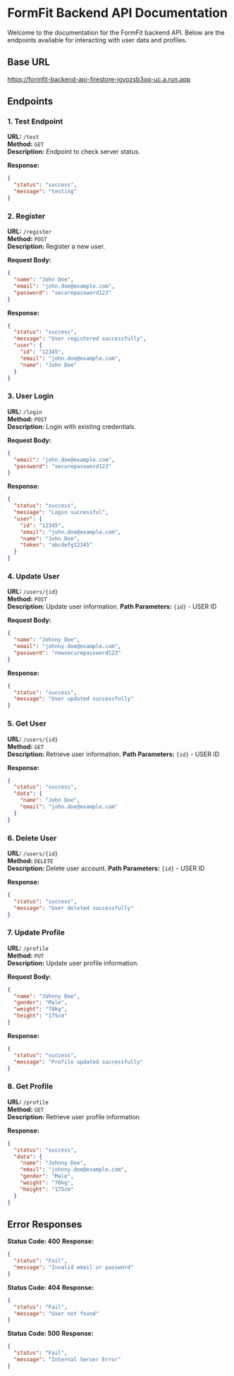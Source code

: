 
# FormFit Backend API Documentation

Welcome to the documentation for the FormFit backend API. Below are the endpoints available for interacting with user data and profiles.

## Base URL
https://formfit-backend-api-firestore-jgyozsb3oq-uc.a.run.app


## Endpoints

### 1. Test Endpoint

**URL:** `/test`  
**Method:** `GET`  
**Description:** Endpoint to check server status.

**Response:**
```json
{
  "status": "success",
  "message": "testing"
}
```


### 2. Register

**URL:** `/register`  
**Method:** `POST`  
**Description:** Register a new user.

**Request Body:**
```json
{
  "name": "John Doe",
  "email": "john.doe@example.com",
  "password": "securepassword123"
}

```
**Response:**
```json
{
  "status": "success",
  "message": "User registered successfully",
  "user": {
    "id": "12345",
    "email": "john.doe@example.com",
    "name": "John Doe"
  }
}
```

### 3. User Login

**URL:** `/login`  
**Method:** `POST`  
**Description:** Login with existing credentials.

**Request Body:**
```json
{
  "email": "john.doe@example.com",
  "password": "securepassword123"
}

```
**Response:**
```json
{
  "status": "success",
  "message": "Login successful",
  "user": {
    "id": "12345",
    "email": "john.doe@example.com",
    "name": "John Doe",
    "token": "abcdefg12345"
  }
}
```

### 4. Update User

**URL:** `/users/{id}`  
**Method:** `POST`  
**Description:** Update user information.
**Path Parameters:** `{id}` - USER ID

**Request Body:**
```json
{
  "name": "Johnny Doe",
  "email": "johnny.doe@example.com",
  "password": "newsecurepassword123"
}
```
**Response:**
```json
{
  "status": "success",
  "message": "User updated successfully"
}
```

### 5. Get User

**URL:** `/users/{id}`  
**Method:** `GET`  
**Description:** Retrieve user information.
**Path Parameters:** `{id}` - USER ID

**Response:**
```json
{
  "status": "success",
  "data": {
    "name": "John Doe",
    "email": "john.doe@example.com"
  }
}
```

### 6. Delete User

**URL:** `/users/{id}`  
**Method:** `DELETE`  
**Description:** Delete user account.
**Path Parameters:** `{id}` - USER ID

**Response:**
```json
{
  "status": "success",
  "message": "User deleted successfully"
}
```

### 7. Update Profile

**URL:** `/profile`  
**Method:** `PUT`  
**Description:** Update user profile information.

**Request Body:**
```json
{
  "name": "Johnny Doe",
  "gender": "Male",
  "weight": "70kg",
  "height": "175cm"
}

```
**Response:**
```json
{
  "status": "success",
  "message": "Profile updated successfully"
}
```

### 8. Get Profile

**URL:** `/profile`  
**Method:** `GET`  
**Description:** Retrieve user profile information

**Response:**
```json
{
  "status": "success",
  "data": {
    "name": "Johnny Doe",
    "email": "johnny.doe@example.com",
    "gender": "Male",
    "weight": "70kg",
    "height": "175cm"
  }
}
```

## Error Responses

**Status Code: 400**
**Response:**
```json
{
  "status": "Fail",
  "message": "Invalid email or password"
}
```

**Status Code: 404**
**Response:**
```json
{
  "status": "Fail",
  "message": "User not found"
}
```

**Status Code: 500**
**Response:**
```json
{
  "status": "Fail",
  "message": "Internal Server Error"
}
```